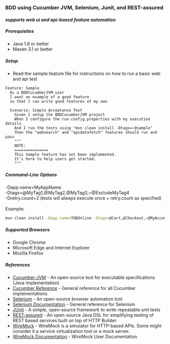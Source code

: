 ### BDD using Cucumber JVM, Selenium, Junit, and REST-assured
#### *supports web ui and api-based feature automation*

##### Prerequisites
- Java 1.8 or better
- Maven 3.1 or better 

##### Setup
- Read the sample.feature file for instructions on how to run a basic web and api test
```gherkin
Feature: Sample
  As a BDDCucumberJVM user
  I want an example of a good feature
  so that I can write good features of my own 

  Scenario: Simple Acceptance Test
    Given I setup the BDDCucumberJVM project
    When I configure the run-config.properties with my execution details
    And I run the tests using "mvn clean install -Dtags=~@sample"
    Then the "websearch" and "apidatafetch" features should run and pass
    """
    NOTE:
    ===============
    This Sample feature has not been implemented.
    It's here to help users get started.
    """
```

##### Command-Line Options
\-Dapp.name=MyAppName<br>
\-Dtags=@MyTag1,@MyTag2,@MyTag3,~@ExcludeMyTag4<br>
\-Dretry.count=2 (tests will always execute once + retry.count as specified)<br>
<br>
Example:
```sh
mvn clean install -Dapp.name=THDOnline -Dtags=@Cart,@Checkout,~@MyAccount -Dretry.count=1
```

##### Supported Browsers
- Google Chrome
- Microsoft Edge and Internet Explorer
- Mozilla Firefox

##### References
- [Cucumber-JVM](https://cucumber.io/docs/reference/jvm#java "Cucumber-JVM") - An open-source tool for executable specifications (Java implementation)
- [Cucumber Reference](https://cucumber.io/docs/reference "Cucumber Reference") - General reference for all Cucumber implementations
- [Selenium](http://www.seleniumhq.org/ "Selenium") - An open-source browser automation tool
- [Selenium Documentation](http://www.seleniumhq.org/docs/ "Selenium Documentation") - General reference for Selenium
- [JUnit](http://junit.org/junit4/ "JUnit") - A simple, open-source framework to write repeatable unit tests
- [REST-assured](http://rest-assured.io/ "REST-assured") - An open-source Java DSL for simplifying testing of REST based services built on top of HTTP Builder. 
- [WireMock](http://wiremock.org/ "WireMock") - WireMock is a simulator for HTTP-based APIs. Some might consider it a service virtualization tool or a mock server.
- [WireMock Documentation](http://wiremock.org/docs/ "WireMock Documentation") - WireMock User Documentation
